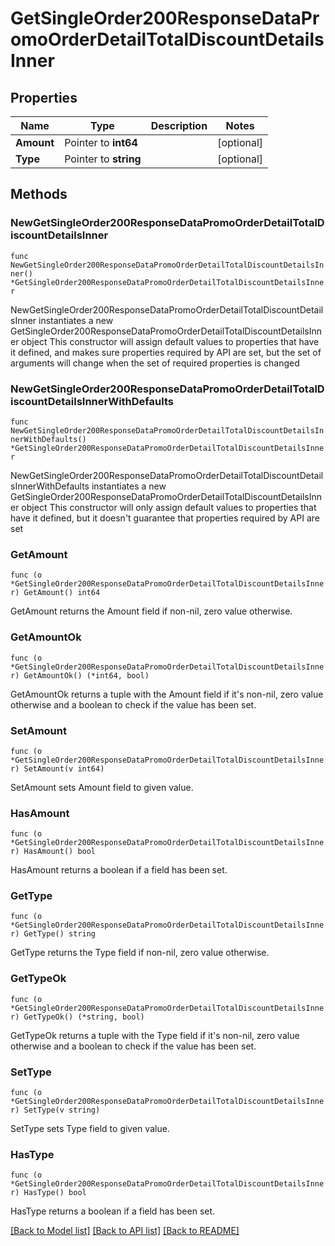 # GetSingleOrder200ResponseDataPromoOrderDetailTotalDiscountDetailsInner

## Properties

Name | Type | Description | Notes
------------ | ------------- | ------------- | -------------
**Amount** | Pointer to **int64** |  | [optional] 
**Type** | Pointer to **string** |  | [optional] 

## Methods

### NewGetSingleOrder200ResponseDataPromoOrderDetailTotalDiscountDetailsInner

`func NewGetSingleOrder200ResponseDataPromoOrderDetailTotalDiscountDetailsInner() *GetSingleOrder200ResponseDataPromoOrderDetailTotalDiscountDetailsInner`

NewGetSingleOrder200ResponseDataPromoOrderDetailTotalDiscountDetailsInner instantiates a new GetSingleOrder200ResponseDataPromoOrderDetailTotalDiscountDetailsInner object
This constructor will assign default values to properties that have it defined,
and makes sure properties required by API are set, but the set of arguments
will change when the set of required properties is changed

### NewGetSingleOrder200ResponseDataPromoOrderDetailTotalDiscountDetailsInnerWithDefaults

`func NewGetSingleOrder200ResponseDataPromoOrderDetailTotalDiscountDetailsInnerWithDefaults() *GetSingleOrder200ResponseDataPromoOrderDetailTotalDiscountDetailsInner`

NewGetSingleOrder200ResponseDataPromoOrderDetailTotalDiscountDetailsInnerWithDefaults instantiates a new GetSingleOrder200ResponseDataPromoOrderDetailTotalDiscountDetailsInner object
This constructor will only assign default values to properties that have it defined,
but it doesn't guarantee that properties required by API are set

### GetAmount

`func (o *GetSingleOrder200ResponseDataPromoOrderDetailTotalDiscountDetailsInner) GetAmount() int64`

GetAmount returns the Amount field if non-nil, zero value otherwise.

### GetAmountOk

`func (o *GetSingleOrder200ResponseDataPromoOrderDetailTotalDiscountDetailsInner) GetAmountOk() (*int64, bool)`

GetAmountOk returns a tuple with the Amount field if it's non-nil, zero value otherwise
and a boolean to check if the value has been set.

### SetAmount

`func (o *GetSingleOrder200ResponseDataPromoOrderDetailTotalDiscountDetailsInner) SetAmount(v int64)`

SetAmount sets Amount field to given value.

### HasAmount

`func (o *GetSingleOrder200ResponseDataPromoOrderDetailTotalDiscountDetailsInner) HasAmount() bool`

HasAmount returns a boolean if a field has been set.

### GetType

`func (o *GetSingleOrder200ResponseDataPromoOrderDetailTotalDiscountDetailsInner) GetType() string`

GetType returns the Type field if non-nil, zero value otherwise.

### GetTypeOk

`func (o *GetSingleOrder200ResponseDataPromoOrderDetailTotalDiscountDetailsInner) GetTypeOk() (*string, bool)`

GetTypeOk returns a tuple with the Type field if it's non-nil, zero value otherwise
and a boolean to check if the value has been set.

### SetType

`func (o *GetSingleOrder200ResponseDataPromoOrderDetailTotalDiscountDetailsInner) SetType(v string)`

SetType sets Type field to given value.

### HasType

`func (o *GetSingleOrder200ResponseDataPromoOrderDetailTotalDiscountDetailsInner) HasType() bool`

HasType returns a boolean if a field has been set.


[[Back to Model list]](../README.md#documentation-for-models) [[Back to API list]](../README.md#documentation-for-api-endpoints) [[Back to README]](../README.md)


